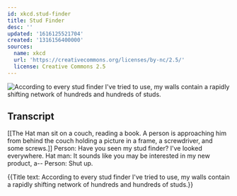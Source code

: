 ```yaml
---
id: xkcd.stud-finder
title: Stud Finder
desc: ''
updated: '1616125521704'
created: '1316156400000'
sources:
  name: xkcd
  url: 'https://creativecommons.org/licenses/by-nc/2.5/'
  license: Creative Commons 2.5
---
```

![According to every stud finder I've tried to use, my walls contain a rapidly shifting network of hundreds and hundreds of studs.](https://imgs.xkcd.com/comics/stud_finder.png)

## Transcript
[[The Hat man sit on a couch, reading a book. A person is approaching him from behind the couch holding a picture in a frame, a screwdriver, and some screws.]]
Person: Have you seen my stud finder? I've looked everywhere.
Hat man: It sounds like you may be interested in my new product, a--
Person: Shut up.

{{Title text: According to every stud finder I've tried to use, my walls contain a rapidly shifting network of hundreds and hundreds of studs.}}

